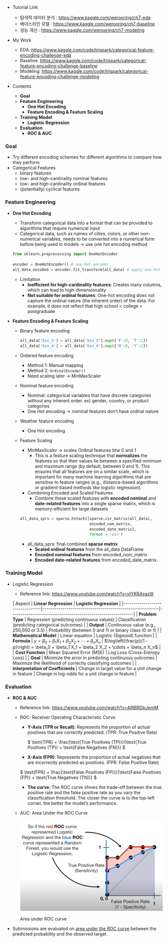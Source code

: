 - Tutorial Link
    - 탐색적 데이터 분석 : https://www.kaggle.com/werooring/ch7-eda
    - 베이스라인 모델 : https://www.kaggle.com/werooring/ch7-baseline
    - 성능 개선 : https://www.kaggle.com/werooring/ch7-modeling

- My Work
    - EDA: https://www.kaggle.com/code/trispark/categorical-feature-encoding-challenge-eda
    - Baseline: https://www.kaggle.com/code/trispark/categorical-feature-encoding-challenge-baseline
    - Modeling: https://www.kaggle.com/code/trispark/categorical-feature-encoding-challenge-modeling

- Contents
    - **Goal**
    - **Feature Engineering**
        - **One Hot Encoding**
        - **Feature Encoding & Feature Scaling**
    - **Training Model**
        - **Logistic Regression**
    - **Evaluation**
        - **ROC & AUC**

### Goal

- Try different encoding schemes for different algorithms to compare how they perform
- Categorical Features
    - binary features
    - low- and high-cardinality nominal features
    - low- and high-cardinality ordinal features
    - (potentially) cyclical features

### Feature Engineering

- **One Hot Encoding**
    - Transform categorical data into a format that can be provided to algorithms that require numerical input
    - Categorical data, such as names of cities, colors, or other non-numerical variables, needs to be converted into a numerical form before being used in models -> use one hot encoding method
    
    ```python
    from sklearn.preprocessing import OneHotEncoder
    
    encoder = OneHotEncoder() # one-hot encoder
    all_data_encoded = encoder.fit_transform(all_data) # apply one-hot encoding
    ```
    
    - Limitation
        - **Inefficient for high-cardinality features**: Creates many columns, which can lead to high-dimensionality
        - **Not suitable for ordinal features**: One-hot encoding does not capture the ordinal nature (the inherent order) of the data. For example, it does not reflect that high school < college < postgraduate

- **Feature Encoding & Feature Scaling**
    - Binary feature encoding
        
        ```python
        all_data['bin_3'] = all_data['bin_3'].map({'F':0, 'T':1})
        all_data['bin_4'] = all_data['bin_4'].map({'N':0, 'Y':1})
        ```
        
    - Ordered feature encoding
        - Method 1: Manual mapping
        - Method 2: `OrdinalEncoder()`
        - Need scaling later → MinMaxScaler
    - Nominal feature encoding
        - Nominal: categorical variables that have discrete categories without any inherent order. ex) gender, country, or product categories
        - One Hot encoding → nominal features don’t have ordinal nature
    - Weather feature encoding
        - One Hot encoding
    - Feature Scaling
        - MinMaxScaler → scales Ordinal features btw 0 and 1
            - This is a feature scaling technique that **normalizes** the features so that their values lie between a specified minimum and maximum range (by default, between 0 and 1). This ensures that all features are on a similar scale, which is important for many machine learning algorithms that are sensitive to feature ranges (e.g., distance-based algorithms or gradient-based methods like logistic regression).
        - Combining Encoded and Scaled Features
            - Combine these scaled features with **encoded nominal** and **date-related features** into a single sparse matrix, which is memory-efficient for large datasets
        
        ```python
        all_data_sprs = sparse.hstack([sparse.csr_matrix(all_data),
                                       encoded_nom_matrix,
                                       encoded_date_matrix],
                                       format = 'csr')
        ```
        
        - all_data_sprs: final combined **sparse matrix**
            - **Scaled ordinal features** from the all_data DataFrame
            - **Encoded nominal features** from encoded_nom_matrix
            - **Encoded date-related features** from encoded_date_matrix.

### Training Model

- Logistic Regression
    - Reference link: https://www.youtube.com/watch?v=yIYKR4sgzI8
    
    | Aspect                         | **Linear Regression**                                    | **Logistic Regression**                                     |
|---------------------------------|----------------------------------------------------------|-------------------------------------------------------------|
| **Problem Type**                | Regression (predicting continuous values)                | Classification (predicting categorical outcomes)             |
| **Output**                      | Continuous value (e.g., 250,000 or 3.5)                  | Probability (between 0 and 1) or binary class (0 or 1)       |
| **Mathematical Model**          | Linear equation                                           | Logistic (Sigmoid) function                                  |
| **Formula**                     | $y = \beta_0 + \beta_1 X_1 + \beta_2 X_2 + \cdots + \beta_n X_n$ | $\log\left(\frac{p}{1 - p}\right) = \beta_0 + \beta_1 X_1 + \beta_2 X_2 + \cdots + \beta_n X_n$ |
| **Cost Function**               | Mean Squared Error (MSE)                                 | Log Loss (Cross-Entropy Loss)                                |
| **Goal**                        | Minimize the error in predicting continuous outcomes      | Maximize the likelihood of correctly classifying outcomes    |
| **Interpretation of Coefficients** | Change in target value for a unit change in feature    | Change in log-odds for a unit change in feature              |

### Evaluation

- **ROC & AUC**
    - Reference link: https://www.youtube.com/watch?v=4jRBRDbJemM
    - ROC: Receiver Operating Characteristic Curve
        - **Y-Axis (TPR or Recall)**: Represents the proportion of actual positives that are correctly predicted. (TPR: True Positive Rate)
            
            $ \text{TPR} = \frac{\text{True Positives (TP)}}{\text{True Positives (TP)} + \text{False Negatives (FN)}} $
            
        - **X-Axis (FPR)**: Represents the proportion of actual negatives that are incorrectly predicted as positives. (FPR: False Positive Rate)
        
        $ \text{FPR} = \frac{\text{False Positives (FP)}}{\text{False Positives (FP)} + \text{True Negatives (TN)}} $
        
        - **The curve**: The ROC curve shows the trade-off between the true positive rate and the false positive rate as you vary the classification threshold. The closer the curve is to the top-left corner, the better the model’s performance.
    - AUC: Area Under the ROC Curve
        
        ![Area under ROC curve](./ROC.png)
        
        Area under ROC curve
        
- Submissions are evaluated on [area under the ROC curve](http://en.wikipedia.org/wiki/Receiver_operating_characteristic) between the predicted probability and the observed target.
